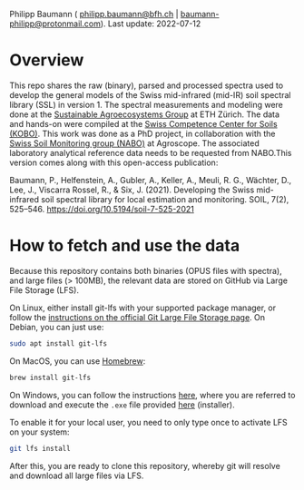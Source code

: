 Philipp Baumann ( <philipp.baumann@bfh.ch> |
<baumann-philipp@protonmail.com>).
Last update: 2022-07-12

# Overview

This repo shares the raw (binary), parsed and processed spectra used to
develop the general models of the Swiss mid-infrared (mid-IR) soil
spectral library (SSL) in version 1. The spectral measurements and
modeling were done at the [Sustainable Agroecosystems
Group](https://sae.ethz.ch/) at ETH Zürich. The data and hands-on were
compiled at the [Swiss Competence Center for Soils
(KOBO)](https://ccsols.ch/). This work was done as a PhD project, in
collaboration with the [Swiss Soil Monitoring group
(NABO)](https://www.agroscope.admin.ch/agroscope/en/home/topics/environment-resources/soil-bodies-water-nutrients/nabo.html)
at Agroscope. The associated laboratory analytical reference data needs
to be requested from NABO.This version comes along with this open-access
publication:

Baumann, P., Helfenstein, A., Gubler, A., Keller, A., Meuli, R. G.,
Wächter, D., Lee, J., Viscarra Rossel, R., & Six, J. (2021). Developing
the Swiss mid-infrared soil spectral library for local estimation and
monitoring. SOIL, 7(2), 525–546.
<https://doi.org/10.5194/soil-7-525-2021>

# How to fetch and use the data

Because this repository contains both binaries (OPUS files with
spectra), and large files (\> 100MB), the relevant data are stored on
GitHub via Large File Storage (LFS).

On Linux, either install git-lfs with your supported package manager, or
follow the [instructions on the official Git Large File Storage
page](https://git-lfs.github.com/). On Debian, you can just use:

``` bash
sudo apt install git-lfs
```

On MacOS, you can use
[Homebrew](https://formulae.brew.sh/formula/git-lfs):

``` bash
brew install git-lfs
```

On Windows, you can follow the instructions
[here](https://docs.github.com/en/repositories/working-with-files/managing-large-files/installing-git-large-file-storage),
where you are referred to download and execute the `.exe` file provided
[here](https://git-lfs.github.com/) (installer).

To enable it for your local user, you need to only type once to activate
LFS on your system:

``` bash
git lfs install
```

After this, you are ready to clone this repository, whereby git will
resolve and download all large files via LFS.
